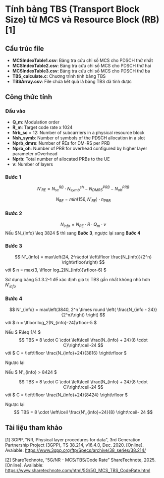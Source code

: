 # Tính bảng TBS (Transport Block Size) từ MCS và Resource Block (RB)[1]

## Cấu trúc file

+ **MCSIndexTable1.csv**: Bảng tra cứu chỉ số MCS cho PDSCH thứ nhất
+ **MCSIndexTable2.csv**: Bảng tra cứu chỉ số MCS cho PDSCH thứ hai
+ **MCSIndexTable3.csv**: Bảng tra cứu chỉ số MCS cho PDSCH thứ ba
+ **TBS_calculate.c**: Chương trình tính bảng TBS
+ **TBSArray.csv**: File chứa kết quả là bảng TBS đã tính được
 
## Công thức tính

### Đầu vào

+ **Q_m**: Modulation order
+ **R_m**: Target code rate x 1024
+ **Nrb_sc** = 12: Number of subcarriers in a physical resource block
+ **Nsh_symb**: Number of symbols of the PDSCH allocation in a slot
+ **Nprb_dmrs**: Number of REs for DM-RS per PRB
+ **Nprb_oh**: Number of PRB for overhead configured by higher layer parameter xOverhead
+ **Nprb**: Total number of allocated PRBs to the UE
+ **v**: Number of layers

### Bước 1

$$ N'_{RE} = N^{RB}_{sc} \cdot N^{sh}_{symb} - N^{PRB}_{DMRS} - N^{PRB}_{oh} $$

$$ N_{RE} = min(156, N'_{RE}) \cdot n_{PRB} $$

### Bước 2

$$ N_{info} = N_{RE} \cdot R \cdot Q_m \cdot v $$
Nếu $N_{info} \leq 3824 $ thì sang **Bước 3**, ngược lại sang **Bước 4**

### Bước 3

$$ N'_{info} = max\left(24, 2^n\cdot \left\lfloor \frac{N_{info}}{2^n} \right\rfloor\right) $$ 
với $ n = max(3, \lfloor log_2(N_{info})\rfloor-6) $

Sử dụng bảng 5.1.3.2-1 để xác định giá trị TBS gần nhất không nhỏ hơn $N'_{info}$

### Bước 4

$$ N'_{info} = max\left(3840, 2^n \times round \left( \frac{N_{info - 24}}{2^n}\right) \right) $$
với $ n = \lfloor log_2(N_{info}-24)\rfloor-5 $

Nếu $ R\leq 1/4 $
$$ TBS = 8 \cdot C \cdot \left\lceil \frac{N_{info} + 24}{8 \cdot C}\right\rceil-24 $$
với $ C = \left\lfloor \frac{N_{info}+24}{3816} \right\rfloor $

Ngược lại
    
Nếu $ N'_{info} > 8424 $ 

$$ TBS = 8 \cdot C \cdot \left\lceil \frac{N_{info} + 24}{8 \cdot C}\right\rceil-24 $$
với $ C = \left\lfloor \frac{N_{info}+24}{8424} \right\rfloor $

Ngược lại 
$$ TBS = 8 \cdot \left\lceil \frac{N'_{info}+24}{8}  \right\rceil- 24 $$

## Tài liệu tham khảo
[1] 3GPP, "NR, Physical layer procedures for data", 3rd Generation Partnership Project (3GPP), TS 38.214, v16.4.0, Dec. 2020. [Online]. Avaiable: https://www.3gpp.org/ftp/Specs/archive/38_series/38.214/

[2] ShareTechnote, “5G/NR  - MCS/TBS/Code Rate” ShareTechnote, 2025. [Online]. Available: https://www.sharetechnote.com/html/5G/5G_MCS_TBS_CodeRate.html 
